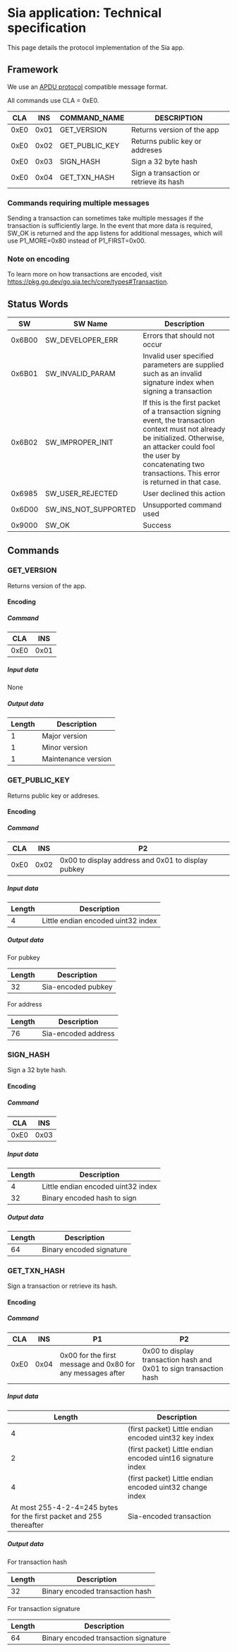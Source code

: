 # Sia application: Technical specification

This page details the protocol implementation of the Sia app.

## Framework

We use an [APDU protocol](https://gist.github.com/Wollac/49f0c4e318e42f463b8306298dfb4f4a) compatible message format.

All commands use CLA = 0xE0.

| CLA  | INS  | COMMAND_NAME   | DESCRIPTION                             |
| ---- | ---- | -------------- | --------------------------------------- |
| 0xE0 | 0x01 | GET_VERSION    | Returns version of the app              |
| 0xE0 | 0x02 | GET_PUBLIC_KEY | Returns public key or addreses          |
| 0xE0 | 0x03 | SIGN_HASH      | Sign a 32 byte hash                     |
| 0xE0 | 0x04 | GET_TXN_HASH   | Sign a transaction or retrieve its hash |

### Commands requiring multiple messages

Sending a transaction can sometimes take multiple messages if the transaction is sufficiently large.  In the event that more data is required, SW_OK is returned and the app listens for additional messages, which will use P1_MORE=0x80 instead of P1_FIRST=0x00.

### Note on encoding

To learn more on how transactions are encoded, visit https://pkg.go.dev/go.sia.tech/core/types#Transaction.

## Status Words

| SW     | SW Name              | Description                                                                                                                                                                                                                              |
| ------ | -------------------- | ---------------------------------------------------------------------------------------------------------------------------------------------------------------------------------------------------------------------------------------- |
| 0x6B00 | SW_DEVELOPER_ERR     | Errors that should not occur                                                                                                                                                                                                             |
| 0x6B01 | SW_INVALID_PARAM     | Invalid user specified parameters are supplied such as an invalid signature index when signing a transaction                                                                                                                             |
| 0x6B02 | SW_IMPROPER_INIT     | If this is the first packet of a transaction signing event, the transaction context must not already be initialized. Otherwise, an attacker could fool the user by concatenating two transactions.  This error is returned in that case. |
| 0x6985 | SW_USER_REJECTED     | User declined this action                                                                                                                                                                                                                |
| 0x6D00 | SW_INS_NOT_SUPPORTED | Unsupported command used                                                                                                                                                                                                                 |
| 0x9000 | SW_OK                | Success                                                                                                                                                                                                                                  |

## Commands

### GET_VERSION

Returns version of the app.

#### Encoding

##### Command

| CLA  | INS  |
| ---- | ---- |
| 0xE0 | 0x01 |

##### Input data

None

##### Output data

| Length  | Description  |
| ---- | ---- |
| 1 | Major version |
| 1 | Minor version |
| 1 | Maintenance version |

### GET_PUBLIC_KEY

Returns public key or addreses.

#### Encoding

##### Command

| CLA  | INS  | P2
| ---- | ---- | ---- |
| 0xE0 | 0x02 | 0x00 to display address and 0x01 to display pubkey |
 
##### Input data

| Length  | Description  |
| ---- | ---- |
| 4 | Little endian encoded uint32 index |


##### Output data

For pubkey

| Length  | Description  |
| ---- | ---- |
| 32 | Sia-encoded pubkey |

For address

| Length  | Description  |
| ---- | ---- |
| 76 | Sia-encoded address |

### SIGN_HASH

Sign a 32 byte hash.

#### Encoding

##### Command

| CLA  | INS  |
| ---- | ---- |
| 0xE0 | 0x03 | 

##### Input data

| Length  | Description  |
| ---- | ---- |
| 4 | Little endian encoded uint32 index |
| 32 | Binary encoded hash to sign |

##### Output data

| Length  | Description  |
| ---- | ---- |
| 64 | Binary encoded signature |

### GET_TXN_HASH

Sign a transaction or retrieve its hash.

#### Encoding

##### Command

| CLA  | INS  | P1   | P2   |
| ---- | ---- | ---- | ---- |
| 0xE0 | 0x04 | 0x00 for the first message and 0x80 for any messages after | 0x00 to display transaction hash and 0x01 to sign transaction hash |
 
##### Input data

| Length  | Description  |
| ---- | ---- |
| 4 | (first packet) Little endian encoded uint32 key index |
| 2 | (first packet) Little endian encoded uint16 signature index |
| 4 | (first packet) Little endian encoded uint32 change index |
| At most 255-4-2-4=245 bytes for the first packet and 255 thereafter | Sia-encoded transaction |

##### Output data

For transaction hash

| Length  | Description  |
| ---- | ---- |
| 32 | Binary encoded transaction hash |

For transaction signature

| Length  | Description  |
| ---- | ---- |
| 64 | Binary encoded transaction signature |
